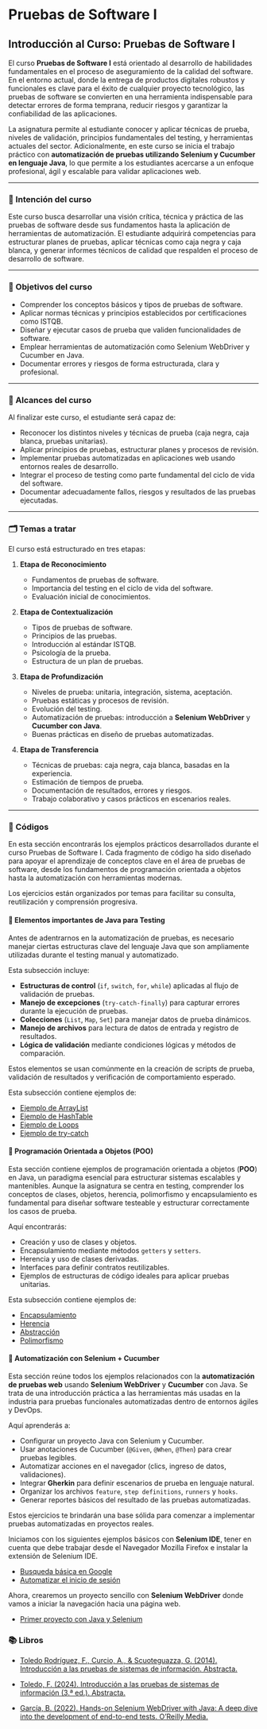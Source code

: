 # Pruebas de Software I

## Introducción al Curso: Pruebas de Software I

El curso **Pruebas de Software I** está orientado al desarrollo de habilidades fundamentales en el proceso de aseguramiento de la calidad del software. En el entorno actual, donde la entrega de productos digitales robustos y funcionales es clave para el éxito de cualquier proyecto tecnológico, las pruebas de software se convierten en una herramienta indispensable para detectar errores de forma temprana, reducir riesgos y garantizar la confiabilidad de las aplicaciones.

La asignatura permite al estudiante conocer y aplicar técnicas de prueba, niveles de validación, principios fundamentales del testing, y herramientas actuales del sector. Adicionalmente, en este curso se inicia el trabajo práctico con **automatización de pruebas utilizando Selenium y Cucumber en lenguaje Java**, lo que permite a los estudiantes acercarse a un enfoque profesional, ágil y escalable para validar aplicaciones web.

---

### 🎯 Intención del curso

Este curso busca desarrollar una visión crítica, técnica y práctica de las pruebas de software desde sus fundamentos hasta la aplicación de herramientas de automatización. El estudiante adquirirá competencias para estructurar planes de pruebas, aplicar técnicas como caja negra y caja blanca, y generar informes técnicos de calidad que respalden el proceso de desarrollo de software.

---

### 🧠 Objetivos del curso

- Comprender los conceptos básicos y tipos de pruebas de software.
- Aplicar normas técnicas y principios establecidos por certificaciones como ISTQB.
- Diseñar y ejecutar casos de prueba que validen funcionalidades de software.
- Emplear herramientas de automatización como Selenium WebDriver y Cucumber en Java.
- Documentar errores y riesgos de forma estructurada, clara y profesional.

---

### 📌 Alcances del curso

Al finalizar este curso, el estudiante será capaz de:

- Reconocer los distintos niveles y técnicas de prueba (caja negra, caja blanca, pruebas unitarias).
- Aplicar principios de pruebas, estructurar planes y procesos de revisión.
- Implementar pruebas automatizadas en aplicaciones web usando entornos reales de desarrollo.
- Integrar el proceso de testing como parte fundamental del ciclo de vida del software.
- Documentar adecuadamente fallos, riesgos y resultados de las pruebas ejecutadas.

---

### 🗂️ Temas a tratar

El curso está estructurado en tres etapas:

1. **Etapa de Reconocimiento**
   - Fundamentos de pruebas de software.
   - Importancia del testing en el ciclo de vida del software.
   - Evaluación inicial de conocimientos.

2. **Etapa de Contextualización**
   - Tipos de pruebas de software.
   - Principios de las pruebas.
   - Introducción al estándar ISTQB.
   - Psicología de la prueba.
   - Estructura de un plan de pruebas.

3. **Etapa de Profundización**
   - Niveles de prueba: unitaria, integración, sistema, aceptación.
   - Pruebas estáticas y procesos de revisión.
   - Evolución del testing.
   - Automatización de pruebas: introducción a **Selenium WebDriver** y **Cucumber con Java**.
   - Buenas prácticas en diseño de pruebas automatizadas.

4. **Etapa de Transferencia**
   - Técnicas de pruebas: caja negra, caja blanca, basadas en la experiencia.
   - Estimación de tiempos de prueba.
   - Documentación de resultados, errores y riesgos.
   - Trabajo colaborativo y casos prácticos en escenarios reales.

---

### 🥸 Códigos

En esta sección encontrarás los ejemplos prácticos desarrollados durante el curso Pruebas de Software I. Cada fragmento de código ha sido diseñado para apoyar el aprendizaje de conceptos clave en el área de pruebas de software, desde los fundamentos de programación orientada a objetos hasta la automatización con herramientas modernas.

Los ejercicios están organizados por temas para facilitar su consulta, reutilización y comprensión progresiva.

#### 🧰 Elementos importantes de Java para Testing

Antes de adentrarnos en la automatización de pruebas, es necesario manejar ciertas estructuras clave del lenguaje Java que son ampliamente utilizadas durante el testing manual y automatizado.

Esta subsección incluye:

- **Estructuras de control** (`if`, `switch`, `for`, `while`) aplicadas al flujo de validación de pruebas.
- **Manejo de excepciones** (`try-catch-finally`) para capturar errores durante la ejecución de pruebas.
- **Colecciones** (`List`, `Map`, `Set`) para manejar datos de prueba dinámicos.
- **Manejo de archivos** para lectura de datos de entrada y registro de resultados.
- **Lógica de validación** mediante condiciones lógicas y métodos de comparación.

Estos elementos se usan comúnmente en la creación de scripts de prueba, validación de resultados y verificación de comportamiento esperado.

Esta subsección contiene ejemplos de:

- [Ejemplo de ArrayList](https://github.com/esteban3622/Prueba_Software_I/blob/main/Code/Basic%20Java/EjemploArrayList.java)
- [Ejemplo de HashTable](https://github.com/esteban3622/Prueba_Software_I/blob/main/Code/Basic%20Java/EjemploHashTable.java)
- [Ejemplo de Loops](https://github.com/esteban3622/Prueba_Software_I/blob/main/Code/Basic%20Java/EjemploLoop.java)
- [Ejemplo de try-catch](https://github.com/esteban3622/Prueba_Software_I/blob/main/Code/Basic%20Java/EjemploTryCatch.java)


#### 🧱 Programación Orientada a Objetos (POO)

Esta sección contiene ejemplos de programación orientada a objetos (**POO**) en Java, un paradigma esencial para estructurar sistemas escalables y mantenibles. Aunque la asignatura se centra en testing, comprender los conceptos de clases, objetos, herencia, polimorfismo y encapsulamiento es fundamental para diseñar software testeable y estructurar correctamente los casos de prueba.

Aquí encontrarás:

- Creación y uso de clases y objetos.
- Encapsulamiento mediante métodos `getters` y `setters`.
- Herencia y uso de clases derivadas.
- Interfaces para definir contratos reutilizables.
- Ejemplos de estructuras de código ideales para aplicar pruebas unitarias.

Esta subsección contiene ejemplos de:

- [Encapsulamiento](https://github.com/esteban3622/Prueba_Software_I/tree/main/Code/Basic%20Java/POO/encapsulamiento)
- [Herencia](https://github.com/esteban3622/Prueba_Software_I/tree/main/Code/Basic%20Java/POO/herencia)
- [Abstracción](https://github.com/esteban3622/Prueba_Software_I/tree/main/Code/Basic%20Java/POO/abstraccion)
- [Polimorfismo](https://github.com/esteban3622/Prueba_Software_I/tree/main/Code/Basic%20Java/POO/polimorfismo)

#### 🧪 Automatización con Selenium + Cucumber

Esta sección reúne todos los ejemplos relacionados con la **automatización de pruebas web** usando **Selenium WebDriver** y **Cucumber** con Java. Se trata de una introducción práctica a las herramientas más usadas en la industria para pruebas funcionales automatizadas dentro de entornos ágiles y DevOps.

Aquí aprenderás a:

- Configurar un proyecto Java con Selenium y Cucumber.
- Usar anotaciones de Cucumber (`@Given`, `@When`, `@Then`) para crear pruebas legibles.
- Automatizar acciones en el navegador (clics, ingreso de datos, validaciones).
- Integrar **Gherkin** para definir escenarios de prueba en lenguaje natural.
- Organizar los archivos `feature`, `step definitions`, `runners` y `hooks`.
- Generar reportes básicos del resultado de las pruebas automatizadas.

Estos ejercicios te brindarán una base sólida para comenzar a implementar pruebas automatizadas en proyectos reales.

Iniciamos con los siguientes ejemplos básicos con **Selenium IDE**, tener en cuenta que debe trabajar desde el Navegador Mozilla Firefox e instalar la extensión de Selenium IDE.

- [Busqueda básica en Google](https://github.com/esteban3622/Prueba_Software_I/blob/main/Code/EjemplosSeleniumIDE/ExampleSearchGoogle.side)
- [Automatizar el inicio de sesión](https://github.com/esteban3622/Prueba_Software_I/blob/main/Code/EjemplosSeleniumIDE/Example%20Test%20login.side)

Ahora, crearemos un proyecto sencillo con **Selenium WebDriver** donde vamos a iniciar la navegación hacia una página web.

- [Primer proyecto con Java y Selenium](Code/ProjectBasic)

### 📚 Libros

* [Toledo Rodríguez, F., Curcio, A., & Scuoteguazza, G. (2014). Introducción a las pruebas de sistemas de información. Abstracta.](https://github.com/esteban3622/Prueba_Software_I/blob/main/Books/Introduccio%CC%81n%20a%20las%20Pruebas%20de%20Sistemas%20de%20Informacio%CC%81n%20-%20Federico%20Toledo.pdf)

* [Toledo, F. (2024). Introducción a las pruebas de sistemas de información (3.ª ed.). Abstracta.](https://github.com/esteban3622/Prueba_Software_I/blob/main/Books/libro-introduccion-pruebas-sistemas-de-informacion-federico-toledo.pdf)

* [García, B. (2022). Hands-on Selenium WebDriver with Java: A deep dive into the development of end-to-end tests. O’Reilly Media.](https://github.com/esteban3622/Prueba_Software_I/blob/main/Books/Hands-On%20Selenium%20WebDriver%20with%20Java.pdf)